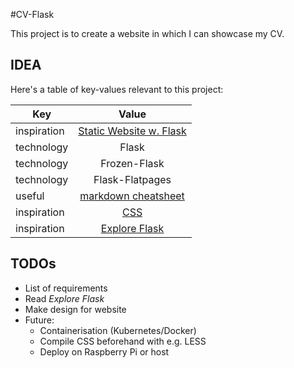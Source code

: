 #CV-Flask

This project is to create a website in which I can showcase my CV.

## IDEA

Here's a table of key-values relevant to this project:

| Key           | Value         |
| ------------- |:-------------:|
|  inspiration  | [Static Website w. Flask](https://nicolas.perriault.net/code/2012/dead-easy-yet-powerful-static-website-generator-with-flask/) |
| technology    | Flask           |
| technology    | Frozen-Flask    |
| technology    | Flask-Flatpages |
| useful | [markdown cheatsheet](https://github.com/adam-p/markdown-here/wiki/Markdown-Cheatsheet)  |
| inspiration | [CSS](https://blackrockdigital.github.io/startbootstrap-freelancer/) |
| inspiration | [Explore Flask](https://exploreflask.com/en/latest/) |

## TODOs
* List of requirements
* Read *Explore Flask*
* Make design for website
* Future:
    * Containerisation (Kubernetes/Docker)
    * Compile CSS beforehand with e.g. LESS
    * Deploy on Raspberry Pi or host
